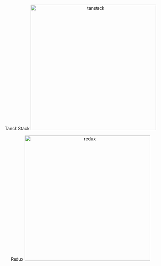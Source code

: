 <div style={{
    display: 'flex',
    justifyContent: 'center',
    alignItems: 'center',
}} align="center">
<p align="center">
Tanck Stack <img src="https://react-query-v3.tanstack.com/_next/static/images/emblem-light-628080660fddb35787ff6c77e97ca43e.svg" alt="tanstack" width="414px">
</p>
<p align="center">
Redux <img src="https://seeklogo.com/images/R/redux-logo-9CA6836C12-seeklogo.com.png" alt="redux" width="414px">
</p>
</div>
